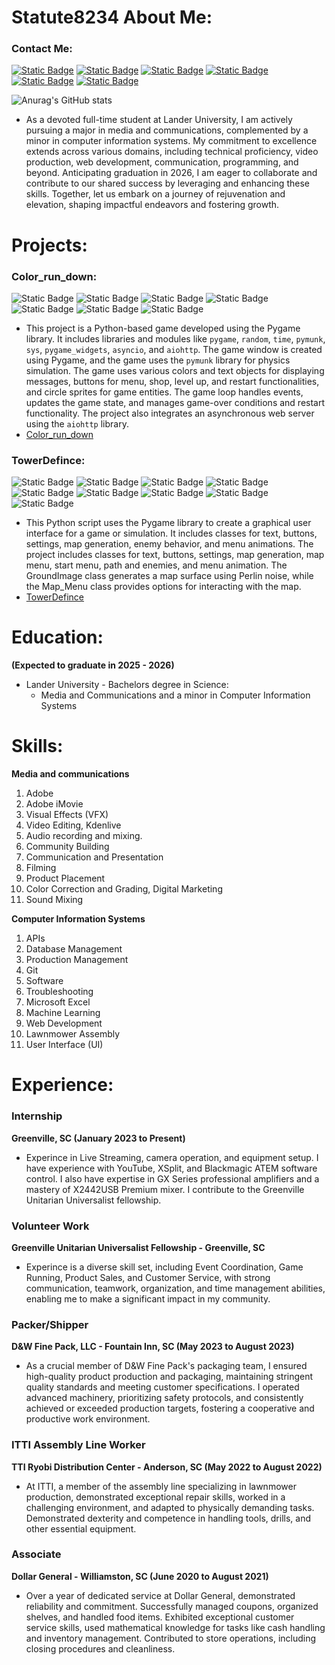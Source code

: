 # Statute8234 About Me:
### Contact Me:
[![Static Badge](https://img.shields.io/badge/email-red)](mailto:recipient@danieltower101501@gmail.com)
[![Static Badge](https://img.shields.io/badge/linkedin-blue)](https://www.linkedin.com/in/daniel-tower-866149235/)
[![Static Badge](https://img.shields.io/badge/wixsite-white)](https://danieltower101501.wixsite.com/my-site)
[![Static Badge](https://img.shields.io/badge/github-darkgray)](https://github.com/Statute8234)
[![Static Badge](https://img.shields.io/badge/reddit-orange)](https://www.reddit.com/r/randomscreenshot/)
[![Static Badge](https://img.shields.io/badge/twitter-darkgray)](https://twitter.com/RndScreenShot)

![Anurag's GitHub stats](https://github-readme-stats.vercel.app/api?username=Statute8234&show_icons=true&theme=radical)

* As a devoted full-time student at Lander University, I am actively pursuing a major in media and communications, complemented by a minor in computer information systems. My commitment to excellence extends across various domains, including technical proficiency, video production, web development, communication, programming, and beyond. Anticipating graduation in 2026, I am eager to collaborate and contribute to our shared success by leveraging and enhancing these skills. Together, let us embark on a journey of rejuvenation and elevation, shaping impactful endeavors and fostering growth.

# Projects: 
### Color_run_down:
![Static Badge](https://img.shields.io/badge/pygame-org) ![Static Badge](https://img.shields.io/badge/random-py) ![Static Badge](https://img.shields.io/badge/time-py) ![Static Badge](https://img.shields.io/badge/pymunk-py) ![Static Badge](https://img.shields.io/badge/sys-py) ![Static Badge](https://img.shields.io/badge/asyncio-py-blue) ![Static Badge](https://img.shields.io/badge/aiohttp-py-blue)

* This project is a Python-based game developed using the Pygame library. It includes libraries and modules like `pygame`, `random`, `time`, `pymunk`, `sys`, `pygame_widgets`, `asyncio`, and `aiohttp`. The game window is created using Pygame, and the game uses the `pymunk` library for physics simulation. The game uses various colors and text objects for displaying messages, buttons for menu, shop, level up, and restart functionalities, and circle sprites for game entities. The game loop handles events, updates the game state, and manages game-over conditions and restart functionality. The project also integrates an asynchronous web server using the `aiohttp` library.
* [Color_run_down](https://github.com/Statute8234/Color_run_down)
  
### TowerDefince:
![Static Badge](https://img.shields.io/badge/pygame-org) ![Static Badge](https://img.shields.io/badge/random-py) ![Static Badge](https://img.shields.io/badge/sys-py) ![Static Badge](https://img.shields.io/badge/time-py) ![Static Badge](https://img.shields.io/badge/math-py) ![Static Badge](https://img.shields.io/badge/perlin-noise-red) ![Static Badge](https://img.shields.io/badge/pathfinding-core-red) ![Static Badge](https://img.shields.io/badge/PerlinMapGenerator-gray) ![Static Badge](https://img.shields.io/badge/mainMap-darkred)

* This Python script uses the Pygame library to create a graphical user interface for a game or simulation. It includes classes for text, buttons, settings, map generation, enemy behavior, and menu animations. The project includes classes for text, buttons, settings, map generation, map menu, start menu, path and enemies, and menu animation. The GroundImage class generates a map surface using Perlin noise, while the Map_Menu class provides options for interacting with the map.
* [TowerDefince]([docs/CONTRIBUTING.md](https://github.com/Statute8234/TowerDefince/blob/main/main.py))

# Education:
**(Expected to graduate in 2025 - 2026)**
* Lander University - Bachelors degree in Science:
  - Media and Communications and a minor in Computer Information Systems

# Skills:
**Media and communications**
1) Adobe
2) Adobe iMovie
3) Visual Effects (VFX)
4) Video Editing, Kdenlive
5) Audio recording and mixing.
6) Community Building
7) Communication and Presentation
8) Filming
9) Product Placement
10) Color Correction and Grading, Digital Marketing
11) Sound Mixing
    
**Computer Information Systems**

1) APIs
2) Database Management
3) Production Management
4) Git
5) Software
6) Troubleshooting
7) Microsoft Excel
8) Machine Learning
9) Web Development
10) Lawnmower Assembly
11) User Interface (UI)

# Experience:
### Internship
**Greenville, SC (January 2023 to Present)**
* Experince in Live Streaming, camera operation, and equipment setup. I have experience with YouTube, XSplit, and Blackmagic ATEM software control. I also have expertise in GX Series professional amplifiers and a mastery of X2442USB Premium mixer. I contribute to the Greenville Unitarian Universalist fellowship.
### Volunteer Work
**Greenville Unitarian Universalist Fellowship - Greenville, SC**
* Experince is a diverse skill set, including Event Coordination, Game Running, Product Sales, and Customer Service, with strong communication, teamwork, organization, and time management abilities, enabling me to make a significant impact in my community.
### Packer/Shipper
**D&W Fine Pack, LLC - Fountain Inn, SC (May 2023 to August 2023)**
* As a crucial member of D&W Fine Pack's packaging team, I ensured high-quality product production and packaging, maintaining stringent quality standards and meeting customer specifications. I operated advanced machinery, prioritizing safety protocols, and consistently achieved or exceeded production targets, fostering a cooperative and productive work environment.
### ITTI Assembly Line Worker
**TTI Ryobi Distribution Center - Anderson, SC (May 2022 to August 2022)**
* At ITTI, a member of the assembly line specializing in lawnmower production, demonstrated exceptional repair skills, worked in a challenging environment, and adapted to physically demanding tasks. Demonstrated dexterity and competence in handling tools, drills, and other essential equipment.
### Associate
**Dollar General - Williamston, SC (June 2020 to August 2021)**
* Over a year of dedicated service at Dollar General, demonstrated reliability and commitment. Successfully managed coupons, organized shelves, and handled food items. Exhibited exceptional customer service skills, used mathematical knowledge for tasks like cash handling and inventory management. Contributed to store operations, including closing procedures and cleanliness.
